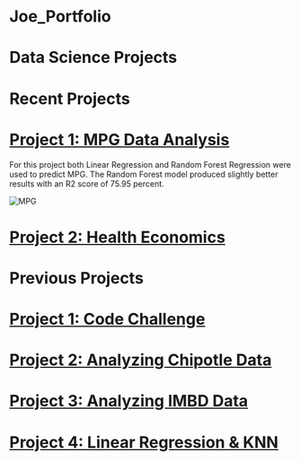 # Joe_Portfolio

# Data Science Projects


# Recent Projects

# [Project 1:  MPG Data Analysis](https://github.com/jleealejandro/ga_projects.git)
 For this project both Linear Regression and Random Forest Regression were used to predict MPG.  The Random Forest model produced slightly better results
  with an R2 score of 75.95 percent.
  
 ![MPG](image.png)





# [Project 2:  Health Economics](https://github.com/jleealejandro/ga_projects.git)





# Previous Projects

# [Project 1:  Code Challenge](https://github.com/jleealejandro/ga_projects)

# [Project 2:  Analyzing Chipotle Data](https://github.com/jleealejandro/ga_projects)

# [Project 3:  Analyzing IMBD Data](https://github.com/jleealejandro/ga_projects)

# [Project 4: Linear Regression & KNN](https://github.com/jleealejandro/ga_projects)
